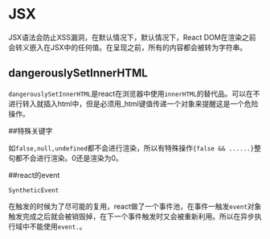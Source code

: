 # JSX

JSX语法会防止XSS漏洞，在默认情况下，默认情况下，React DOM在渲染之前会转义嵌入在JSX中的任何值。在呈现之前，所有的内容都会被转为字符串。

## dangerouslySetInnerHTML

`dangerouslySetInnerHTML`是react在浏览器中使用`innerHTML`的替代品。可以在不进行转入就插入html中，但是必须用_html键值传递一个对象来提醒这是一个危险操作。

##特殊关键字

如`false,null,undefined`都不会进行渲染，所以有特殊操作`{false && ......}`整句都不会进行渲染。0还是渲染为0。

##react的event

`SyntheticEvent`

在触发的时候为了尽可能的复用，react做了一个事件池，在事件一触发`event`对象触发完成之后就会被销毁掉，在下一个事件触发时又会被重新利用。所以在异步执行域中不能使用`event.`。

